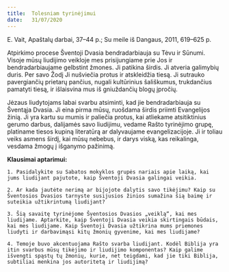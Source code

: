 ```yaml
---
title:  Tolesniam tyrinėjimui
date:   31/07/2020
---
```


E. Vait, Apaštalų darbai, 37–44 p.; Su meile iš Dangaus, 2011, 619–625 p.

Atpirkimo procese Šventoji Dvasia bendradarbiauja su Tėvu ir Sūnumi. Visoje mūsų liudijimo veikloje mes prisijungiame prie Jos ir bendradarbiaujame gelbstint žmones. Ji patikina širdis. Ji atveria galimybių duris. Per savo Žodį Ji nušviečia protus ir atskleidžia tiesą. Ji sutrauko  pavergiančių prietarų pančius, nugali kultūrinius šališkumus, trukdančius pamatyti tiesą, ir išlaisvina mus iš gniuždančių blogų įpročių.

Jėzaus liudytojams labai svarbu atsiminti, kad jie bendradarbiauja su Šventąja Dvasia. Ji eina pirma mūsų, ruošdama širdis priimti Evangelijos žinią. Ji yra kartu su mumis ir paliečia protus, kai atliekame atsitiktinius gerumo darbus, dalijamės savo liudijimu, vedame Rašto tyrinėjimo grupę, platiname tiesos kupiną literatūrą ar dalyvaujame evangelizacijoje. Ji ir toliau veiks asmens širdį, kai mūsų nebebus, ir darys viską, kas reikalinga, vesdama žmogų į išganymo pažinimą.

**Klausimai aptarimui:**

`1. Pasidalykite su Sabatos mokyklos grupės nariais apie laiką, kai jums liudijant pajutote, kaip Šventoji Dvasia galingai veikia.`

`2. Ar kada jautėte nerimą ar bijojote dalytis savo tikėjimu? Kaip su Šventosios Dvasios tarnyste susijusios žinios sumažina šią baimę ir suteikia užtikrintumą liudijant?`

`3. Šią savaitę tyrinėjome Šventosios Dvasios „veiklą“, kai mes liudijame. Aptarkite, kaip Šventoji Dvasia veikia skirtingais būdais, kai mes liudijame. Kaip Šventoji Dvasia užtikrina mums priemones liudyti ir darbavimąsi kitų žmonių gyvenime, kai mes liudijame?`

`4. Temoje buvo akcentuojama Rašto svarba liudijant. Kodėl Biblija yra itin svarbus mūsų tikėjimo ir liudijimo komponentas? Kaip galime išvengti spąstų tų žmonių, kurie, net teigdami, kad jie tiki Biblija, subtiliai menkina jos autoritetą ir liudijimą?`
